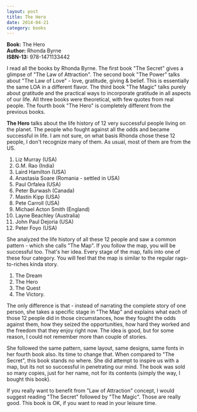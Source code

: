 ```yaml
---
layout: post
title: The Hero
date: 2014-04-21
category: books
---
```


**Book:** The Hero  
**Author:** Rhonda Byrne  
**ISBN-13:** 978-1471133442  

I read all the books by Rhonda Byrne. The first book "The Secret" gives a glimpse of "The Law of Attraction". The second book "The Power" talks about "The Law of Love" - love, gratitude, giving & belief. This is essentially the same LOA in a different flavor. The third book "The Magic" talks purely about gratitude and the practical ways to incorporate gratitude in all aspects of our life. All three books were theoretical, with few quotes from real people. The fourth book "The Hero" is completely different from the previous books.

**The Hero** talks about the life history of 12 very successful people living on the planet. The people who fought against all the odds and became successful in life. I am not sure, on what basis Rhonda chose these 12 people, I don't recognize many of them. As usual, most of them are from the US.

1. Liz Murray (USA)
2. G.M. Rao (India)
3. Laird Hamilton (USA)
4. Anastasia Soare (Romania - settled in USA)
5. Paul Orfalea (USA)
6. Peter Burwash (Canada)
7. Mastin Kipp (USA)
8. Pete Carroll (USA)
9. Michael Acton Smith (England)
10. Layne Beachley (Australia)
11. John Paul Dejoria (USA)
12. Peter Foyo (USA)

She analyzed the life history of all these 12 people and saw a common pattern - which she calls "The Map". If you follow the map, you will be successful too. That's her idea. Every stage of the map, falls into one of these four category. You will feel that the map is similar to the regular rags-to-riches kinda story.

1. The Dream
2. The Hero
3. The Quest
4. The Victory.

The only difference is that - instead of narrating the complete story of one person, she takes a specific stage in "The Map" and explains what each of those 12 people did in those circumstances, how they fought the odds against them, how they seized the opportunities, how hard they worked and the freedom that they enjoy right now. The idea is good, but for some reason, I could not remember more than couple of stories.  

She followed the same pattern, same layout, same designs, same fonts in her fourth book also. Its time to change that. When compared to "The Secret", this book stands no where. She did attempt to inspire us with a map, but its not so successful in penetrating our mind. The book was sold so many copies, just for her name, not for its contents (simply the way, I bought this book).

If you really want to benefit from "Law of Attraction" concept, I would suggest reading "The Secret" followed by "The Magic". Those are really good. This book is OK, if you want to read in your leisure time.
